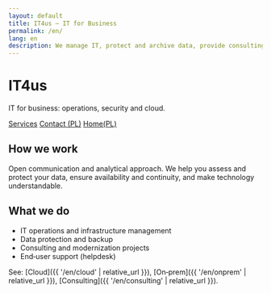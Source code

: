 ```yaml
---
layout: default
title: IT4us — IT for Business
permalink: /en/
lang: en
description: We manage IT, protect and archive data, provide consulting and continuous user support.
---
```


<link rel="stylesheet" href="{{ '/assets/css/custom.css' | relative_url }}">

<div class="hero">
  <h1>IT4us</h1>
  <p>IT for business: operations, security and cloud.</p>
  <p class="cta">
    <a href="{{ '/en/services' | relative_url }}" class="btn">Services</a>
    <a href="{{ '/kontakt' | relative_url }}" class="btn btn-secondary">Contact (PL)</a>
    <a href="{{ '/' | relative_url }}" class="btn btn-secondary">Home(PL)</a>
  </p>
</div>

## How we work
Open communication and analytical approach. We help you assess and protect your data, ensure availability and continuity, and make technology understandable.

## What we do
- IT operations and infrastructure management
- Data protection and backup
- Consulting and modernization projects
- End‑user support (helpdesk)

See: [Cloud]({{ '/en/cloud' | relative_url }}), [On‑prem]({{ '/en/onprem' | relative_url }}), [Consulting]({{ '/en/consulting' | relative_url }}).

